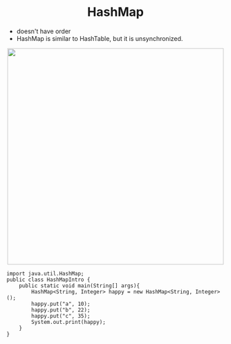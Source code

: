 # <h1 align = "center"> HashMap </h1>
- doesn't have order
- HashMap is similar to HashTable, but it is unsynchronized.
<p align = "center">
<img src = "https://javatutorial.net/wp-content/uploads/2017/09/java-initialize-hashmap-1280x720.png" width="500"></p>

```
import java.util.HashMap;
public class HashMapIntro {
    public static void main(String[] args){
        HashMap<String, Integer> happy = new HashMap<String, Integer>();
        happy.put("a", 10);
        happy.put("b", 22);
        happy.put("c", 35);
        System.out.print(happy);
    }
}
```
